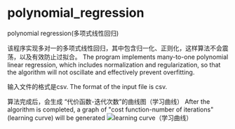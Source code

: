 # polynomial_regression
polynomial regression(多项式线性回归)

该程序实现多对一的多项式线性回归，其中包含归一化、正则化，这样算法不会震荡，以及有效防止过拟合。
The program implements many-to-one polynomial linear regression, which includes normalization and regularization, 
so that the algorithm will not oscillate and effectively prevent overfitting.

输入文件的格式是csv.
The format of the input file is csv.

算法完成后，会生成 “代价函数-迭代次数”的曲线图（学习曲线）
After the algorithm is completed, a graph of "cost function-number of iterations" (learning curve) will be generated
![learning curve（学习曲线）](https://user-images.githubusercontent.com/96049171/145792432-aa293726-8636-4467-8497-b4767a35fd11.png)
